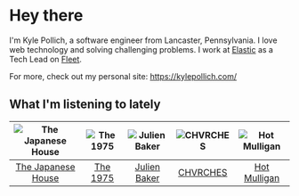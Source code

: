 # Hey there


I'm Kyle Pollich, a software engineer from Lancaster, Pennsylvania. I love web technology and solving challenging problems.
I work at [Elastic](https://www.elastic.co/) as a Tech Lead on [Fleet](https://www.elastic.co/guide/en/fleet/current/fleet-overview.html).

For more, check out my personal site: https://kylepollich.com/

## What I'm listening to lately

<!-- begin artists -->
  |![The Japanese House](https://i.scdn.co/image/ab6761610000f178219ef33af431aa46dda33714)|![The 1975](https://i.scdn.co/image/ab6761610000f17889348336354096fd4e36ca73)|![Julien Baker](https://i.scdn.co/image/ab6761610000f17809239cf62ab2187c023fcee4)|![CHVRCHES](https://i.scdn.co/image/ab6761610000f178ec93fdb668ef34df08f2c1e7)|![Hot Mulligan](https://i.scdn.co/image/ab6761610000f178b81b1d2b8043c08f659d196e)|
  |:---:|:---:|:---:|:---:|:---:|
  |[The Japanese House](https://open.spotify.com/artist/3IunaFjvNKj98JW89JYv9u)|[The 1975](https://open.spotify.com/artist/3mIj9lX2MWuHmhNCA7LSCW)|[Julien Baker](https://open.spotify.com/artist/12zbUHbPHL5DGuJtiUfsip)|[CHVRCHES](https://open.spotify.com/artist/3CjlHNtplJyTf9npxaPl5w)|[Hot Mulligan](https://open.spotify.com/artist/1lKZzN2d4IqiEYxyECIEHI)|
<!-- end artists -->
